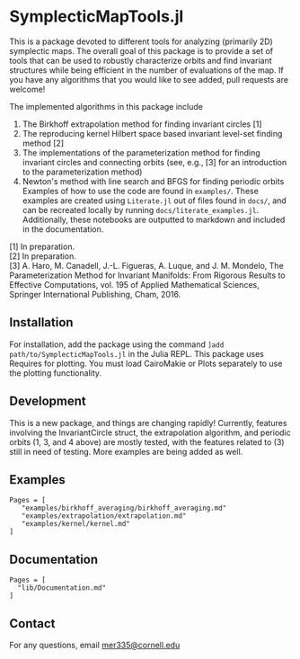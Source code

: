 # SymplecticMapTools.jl
This is a package devoted to different tools for analyzing (primarily 2D)
symplectic maps. The overall goal of this package is to provide a set of tools
that can be used to robustly characterize orbits and find invariant structures
while being efficient in the number of evaluations of the map. If you have any
algorithms that you would like to see added, pull requests are welcome!

The implemented algorithms in this package include
1. The Birkhoff extrapolation method for finding invariant circles [1]
2. The reproducing kernel Hilbert space based invariant level-set finding method [2]
3. The implementations of the parameterization method for finding invariant
   circles and connecting orbits (see, e.g., [3] for an introduction to the
   parameterization method)
4. Newton's method with line search and BFGS for finding periodic orbits
Examples of how to use the code are found in `examples/`. These examples are
created using `Literate.jl` out of files found in `docs/`, and can be recreated
locally by running `docs/literate_examples.jl`. Additionally, these notebooks
are outputted to markdown and included in the documentation.

[1] In preparation.\
[2] In preparation.\
[3] A. Haro, M. Canadell, J.-L. Figueras, A. Luque, and J. M. Mondelo,
The Parameterization Method for Invariant Manifolds: From Rigorous Results to
Effective Computations, vol. 195 of Applied Mathematical Sciences,
Springer International Publishing, Cham, 2016.

## Installation
For installation, add the package using the command
`]add path/to/SymplecticMapTools.jl` in the Julia REPL.
This package uses Requires for plotting.
You must load CairoMakie or Plots separately to use the plotting functionality.

## Development
This is a new package, and things are changing rapidly! Currently, features
involving the InvariantCircle struct, the extrapolation algorithm, and
periodic orbits (1, 3, and 4 above) are mostly tested, with the features related
to (3) still in need of testing. More examples are being added as well.

## Examples
```@contents
Pages = [
   "examples/birkhoff_averaging/birkhoff_averaging.md"
   "examples/extrapolation/extrapolation.md"
   "examples/kernel/kernel.md"
]
```

## Documentation
```@contents
Pages = [
  "lib/Documentation.md"
]
```

## Contact
For any questions, email [mer335@cornell.edu](mailto:mer335@cornell.edu)
